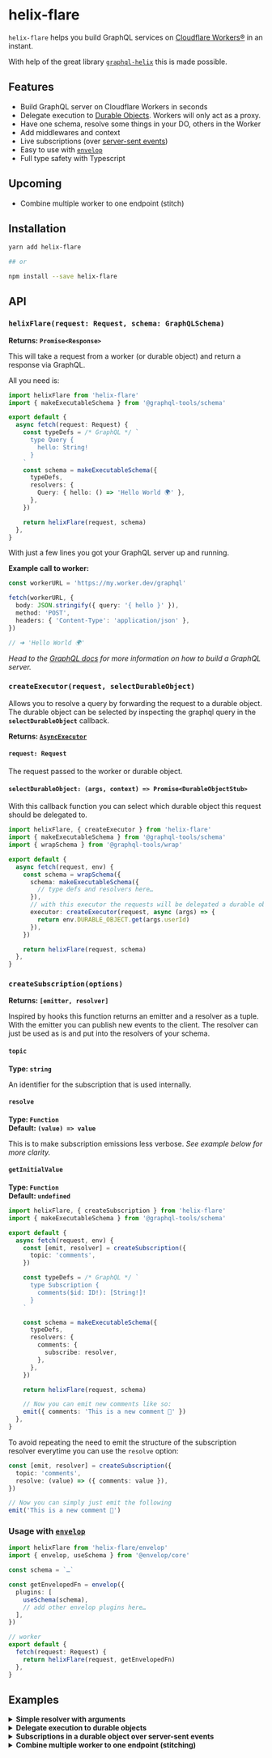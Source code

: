 # helix-flare

`helix-flare` helps you build GraphQL services on [Cloudflare Workers®](https://workers.cloudflare.com/) in an instant.

With help of the great library [`graphql-helix`](https://github.com/contrawork/graphql-helix) this is made possible.

## Features

- Build GraphQL server on Cloudflare Workers in seconds
- Delegate execution to [Durable Objects](https://developers.cloudflare.com/workers/runtime-apis/durable-objects). Workers will only act as a proxy.
- Have one schema, resolve some things in your DO, others in the Worker
- Add middlewares and context
- Live subscriptions (over [server-sent events](https://developer.mozilla.org/en-US/docs/Web/API/Server-sent_events/Using_server-sent_events))
- Easy to use with [`envelop`](https://github.com/dotansimha/envelop)
- Full type safety with Typescript

## Upcoming

- Combine multiple worker to one endpoint (stitch)

## Installation

```sh
yarn add helix-flare

## or

npm install --save helix-flare
```

## API

### `helixFlare(request: Request, schema: GraphQLSchema)`

**Returns: <code>Promise&lt;Response></code>**

This will take a request from a worker (or durable object) and return a response via GraphQL.

All you need is:

```ts
import helixFlare from 'helix-flare'
import { makeExecutableSchema } from '@graphql-tools/schema'

export default {
  async fetch(request: Request) {
    const typeDefs = /* GraphQL */ `
      type Query {
        hello: String!
      }
    `
    const schema = makeExecutableSchema({
      typeDefs,
      resolvers: {
        Query: { hello: () => 'Hello World 🌍' },
      },
    })

    return helixFlare(request, schema)
  },
}
```

With just a few lines you got your GraphQL server up and running.

**Example call to worker:**

```ts
const workerURL = 'https://my.worker.dev/graphql'

fetch(workerURL, {
  body: JSON.stringify({ query: '{ hello }' }),
  method: 'POST',
  headers: { 'Content-Type': 'application/json' },
})

// ➜ 'Hello World 🌍'
```

_Head to the [GraphQL docs](https://graphql.org/) for more information on how to build a GraphQL server._

### `createExecutor(request, selectDurableObject)`

Allows you to resolve a query by forwarding the request to a durable object. The durable object can be selected by inspecting the graphql query in the **`selectDurableObject`** callback.

**Returns: <a href="https://www.graphql-tools.com/docs/remote-schemas#creating-an-executor"><code>AsyncExecutor</code></a>**

#### `request: Request`

The request passed to the worker or durable object.

#### `selectDurableObject: (args, context) => Promise<DurableObjectStub>`

With this callback function you can select which durable object this request should be delegated to.

```ts
import helixFlare, { createExecutor } from 'helix-flare'
import { makeExecutableSchema } from '@graphql-tools/schema'
import { wrapSchema } from '@graphql-tools/wrap'

export default {
  async fetch(request, env) {
    const schema = wrapSchema({
      schema: makeExecutableSchema({
        // type defs and resolvers here…
      }),
      // with this executor the requests will be delegated a durable object
      executor: createExecutor(request, async (args) => {
        return env.DURABLE_OBJECT.get(args.userId)
      }),
    })

    return helixFlare(request, schema)
  },
}
```

### `createSubscription(options)`

**Returns: <code>[emitter, resolver]</code>**

Inspired by hooks this function returns an emitter and a resolver as a tuple.
With the emitter you can publish new events to the client. The resolver can just be used as is and put into the resolvers of your schema.

#### `topic`

**Type: <code>string</code>**

An identifier for the subscription that is used internally.

#### `resolve`

**Type: <code>Function</code>**  
**Default: <code>(value) => value</code>**

This is to make subscription emissions less verbose. _See example below for more clarity._

#### `getInitialValue`

**Type: <code>Function</code>**  
**Default: <code>undefined</code>**

```ts
import helixFlare, { createSubscription } from 'helix-flare'
import { makeExecutableSchema } from '@graphql-tools/schema'

export default {
  async fetch(request, env) {
    const [emit, resolver] = createSubscription({
      topic: 'comments',
    })

    const typeDefs = /* GraphQL */ `
      type Subscription {
        comments($id: ID!): [String!]!
      }
    `

    const schema = makeExecutableSchema({
      typeDefs,
      resolvers: {
        comments: {
          subscribe: resolver,
        },
      },
    })

    return helixFlare(request, schema)

    // Now you can emit new comments like so:
    emit({ comments: 'This is a new comment 💬' })
  },
}
```

To avoid repeating the need to emit the structure of the subscription resolver everytime you can use the `resolve` option:

```ts
const [emit, resolver] = createSubscription({
  topic: 'comments',
  resolve: (value) => ({ comments: value }),
})

// Now you can simply just emit the following
emit('This is a new comment 💬')
```

### Usage with [`envelop`](https://github.com/dotansimha/envelop)

```ts
import helixFlare from 'helix-flare/envelop'
import { envelop, useSchema } from '@envelop/core'

const schema = `…`

const getEnvelopedFn = envelop({
  plugins: [
    useSchema(schema),
    // add other envelop plugins here…
  ],
})

// worker
export default {
  fetch(request: Request) {
    return helixFlare(request, getEnvelopedFn)
  },
}
```

## Examples

<details>
<summary><b>Simple resolver with arguments</b></summary>

```ts
import helixFlare from 'helix-flare'
import { makeExecutableSchema } from '@graphql-tools/schema'

export default {
  async fetch(request: Request) {
    const typeDefs = /* GraphQL */ `
      type Query {
        hello(name: String!): String!
      }
    `

    const schema = makeExecutableSchema({
      typeDefs,
      resolvers: {
        Query: {
          user: (_, { name }) => `Hello ${name}!`,
        },
      },
    })

    return helixFlare(request, schema)
  },
}
```

</details>

<details>
  <summary><b>Delegate execution to durable objects</b></summary>

```ts
// worker.ts
import helixFlare, { createExecutor } from 'helix-flare'
import { makeExecutableSchema } from '@graphql-tools/schema'
import { wrapSchema } from '@graphql-tools/wrap'

const typeDefs = /* GraphQL */ `
  type Post {
    id: Int!
    title: String
    votes: Int
  }

  type Mutation {
    upvotePost(postId: Int!): Post
  }
`
export default {
  async fetch(request: Request, env: Env) {
    const schema = wrapSchema({
      schema: makeExecutableSchema({ typeDefs }),
      executor: createExecutor<{ postId?: string }>(request, async (args) => {
        if (!args.postId) {
          throw new Error('No postId argument found')
        }

        const doId = env.PostDurableObject.idFromString(args.postId)
        return env.PostDurableObject.get(doId)
      }),
    })

    return helixFlare(request, schema)
  },
}
```

</details>

<details>
  <summary><b>Subscriptions in a durable object over server-sent events</b></summary>

Subscriptions work out of the box with [SSE](https://developer.mozilla.org/en-US/docs/Web/API/Server-sent_events/Using_server-sent_events). They can be done in worker but will be used in durable objects most of the time.

**Shared schema**:

```ts
// schema.ts
const schema = /* GraphQL */ `
  type Post {
    id: Int!
    votes: Int
  }

  type Subscription {
    """
    Returns the positions for given live Id
    """
    subscribePostVotes(postId: Int!): Int!
  }

  type Mutation {
    upvotePost(postId: Int!): Post
  }
`
export default schema
```

```ts
// worker.ts
import helixFlare, { createExecutor } from 'helix-flare'
import { makeExecutableSchema } from '@graphql-tools/schema'
import { wrapSchema } from '@graphql-tools/wrap'
import typeDefs from './schema'

export { Post } from './PostObject'

// ExportedHandler from `@cloudflare/workers-types`
type WorkerType = ExportedHandler<{ PostDurableObject: DurableObjectStub }>

const Worker: WorkerType = {
  async fetch(request, env) {
    const schema = wrapSchema({
      schema: makeExecutableSchema({ typeDefs }),
      executor: createExecutor(request, async (args, context) => {
        if (!args.postId) {
          throw new Error('No postId argument found')
        }

        const doId = env.PostDurableObject.idFromString(args.postId)

        return env.PostDurableObject.get(doId)
      }),
    })

    return helixFlare(request, schema)
  },
}

export default Worker
```

```ts
// PostObject.ts
import { makeExecutableSchema } from '@graphql-tools/schema'
import { wrapSchema } from '@graphql-tools/wrap'
import helixFlare, { createExecutor, createSubscription } from 'helix-flare'
import typeDefs from './typedefs'

export class Post implements DurableObject {
  private likes = 0

  async fetch() {
    const [emitLikes, likesSubscriptionResolver] = createSubscription<
      number,
      { subscribePostVotes: number }
    >({
      topic: 'likes',
      resolve: (value) => ({ subscribePostVotes: value }),
      getInitialValue: () => this.likes,
    })

    const resolvers = {
      Mutation: {
        upvotePost: () => {
          this.likes++
          emitLikes(this.likes)

          return { likes: this.likes, id: this.state.id }
        },
      },
      Subscription: {
        subscribePostVotes: {
          subscribe: likesSubscriptionResolver,
        },
      },
    }

    const schema = makeExecutableSchema({
      resolvers,
      typeDefs,
    })

    return helixFlare(request, schema)
  }
}
```

</details>

<details>
  <summary><b>Combine multiple worker to one endpoint (stitching)</b></summary>

`@todo`

</details>
